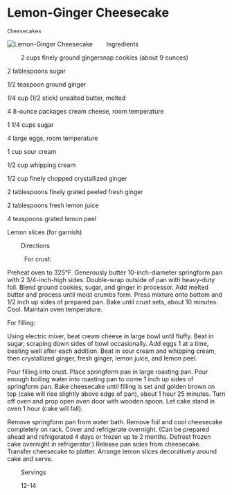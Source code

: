 # Lemon-Ginger Cheesecake

`Cheesecakes`

![Lemon-Ginger Cheesecake](http://www.epicurious.com/images/recipesmenus/2003/2003_june/108255_116.jpg)        Ingredients       

         2 cups finely ground gingersnap cookies (about 9 ounces)

2 tablespoons sugar

1/2 teaspoon ground ginger

1/4 cup (1/2 stick) unsalted butter, melted

4 8-ounce packages cream cheese, room temperature

1 1/4 cups sugar

4 large eggs, room temperature

1 cup sour cream

1/2 cup whipping cream

1/2 cup finely chopped crystallized ginger

2 tablespoons finely grated peeled fresh ginger

2 tablespoons fresh lemon juice

4 teaspoons grated lemon peel

Lemon slices (for garnish)

        Directions       

           For crust:

Preheat oven to 325°F. Generously butter 10-inch-diameter springform pan with 2 3/4-inch-high sides. Double-wrap outside of pan with heavy-duty foil. Blend ground cookies, sugar, and ginger in processor. Add melted butter and process until moist crumbs form. Press mixture onto bottom and 1/2 inch up sides of prepared pan. Bake until crust sets, about 10 minutes. Cool. Maintain oven temperature.

For filling:

Using electric mixer, beat cream cheese in large bowl until fluffy. Beat in sugar, scraping down sides of bowl occasionally. Add eggs 1 at a time, beating well after each addition. Beat in sour cream and whipping cream, then crystallized ginger, fresh ginger, lemon juice, and lemon peel.

Pour filling into crust. Place springform pan in large roasting pan. Pour enough boiling water into roasting pan to come 1 inch up sides of springform pan. Bake cheesecake until filling is set and golden brown on top (cake will rise slightly above edge of pan), about 1 hour 25 minutes. Turn off oven and prop open oven door with wooden spoon. Let cake stand in oven 1 hour (cake will fall).

Remove springform pan from water bath. Remove foil and cool cheesecake completely on rack. Cover and refrigerate overnight. (Can be prepared ahead and refrigerated 4 days or frozen up to 2 months. Defrost frozen cake overnight in refrigerator.) Release pan sides from cheesecake. Transfer cheesecake to platter. Arrange lemon slices decoratively around cake and serve.        

        Servings       

         12-14      
